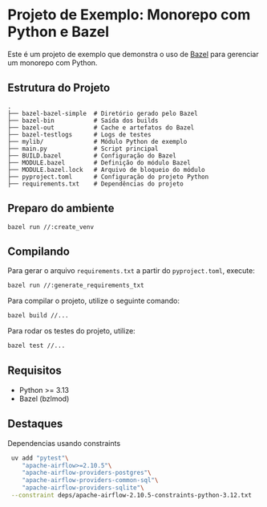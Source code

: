 # Projeto de Exemplo: Monorepo com Python e Bazel

Este é um projeto de exemplo que demonstra o uso de [Bazel](https://bazel.build) para gerenciar um monorepo com Python.

## Estrutura do Projeto

```
.
├── bazel-bazel-simple  # Diretório gerado pelo Bazel
├── bazel-bin           # Saída dos builds
├── bazel-out           # Cache e artefatos do Bazel
├── bazel-testlogs      # Logs de testes
├── mylib/              # Módulo Python de exemplo
├── main.py             # Script principal
├── BUILD.bazel         # Configuração do Bazel
├── MODULE.bazel        # Definição do módulo Bazel
├── MODULE.bazel.lock   # Arquivo de bloqueio do módulo
├── pyproject.toml      # Configuração do projeto Python
├── requirements.txt    # Dependências do projeto
```

## Preparo do ambiente

    bazel run //:create_venv

## Compilando

Para gerar o arquivo `requirements.txt` a partir do `pyproject.toml`, execute:

```sh
bazel run //:generate_requirements_txt
```

Para compilar o projeto, utilize o seguinte comando:

```sh
bazel build //...
```

Para rodar os testes do projeto, utilize:

```sh
bazel test //...
```

## Requisitos

- Python >= 3.13
- Bazel (bzlmod)

## Destaques

Dependencias usando constraints

```sh
 uv add "pytest"\
    "apache-airflow>=2.10.5"\
    "apache-airflow-providers-postgres"\
    "apache-airflow-providers-common-sql"\
    "apache-airflow-providers-sqlite"\
 --constraint deps/apache-airflow-2.10.5-constraints-python-3.12.txt
```
